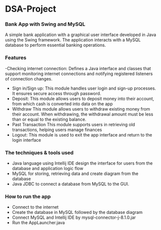 # DSA-Project
### Bank App with Swing and MySQL
A simple bank application with a graphical user interface developed in Java using the Swing framework. The application interacts with a MySQL database to perform essential banking operations.
### Features
-Checking internet connection:
Defines a Java interface and classes that support monitoring internet connections and notifying registered listeners of connection changes.
- Sign in/Sign up: 
This module handles user login and sign-up processes. It ensures secure access through password.
- Deposit: 
This module allows users to deposit money into their account, from which cash is converted into data on the app
- Withdraw
This module allows users to withdraw existing money from their account. When withdrawing, the withdrawal amount must be less than or equal to the existing balance.
- Past Transaction
This module supports users in retrieving old transactions, helping users manage finances
- Logout: 
This module is used to exit the app interface and return to the login interface
### The techniques & tools used
- Java language using Intellij IDE design the interface for users from the database and application logic flow
- MySQL for storing, retrieving data and create diagram from the database
- Java JDBC to connect a database from MySQL to the GUI.
### How to run the app
- Connect to the internet
- Create the database in MySQL followed by the database diagram
- Connect MySQL and Intellij IDE by mysql-connector-j-8.1.0.jar
- Run the AppLauncher.java

